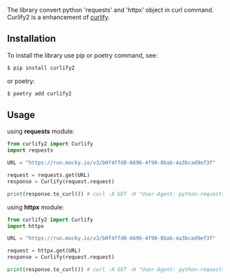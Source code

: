 The library convert python 'requests' and 'httpx' object in curl command. Curlify2 is a enhancement of [curlify]('https://github.com/ofw/curlify').


## Installation

To install the library use pip or poetry command, see:

```bash
$ pip install curlify2
```

or poetry:

```bash
$ poetry add curlify2
```

## Usage

using **requests** module:

```python
from curlify2 import Curlify
import requests

URL = "https://run.mocky.io/v3/b0f4ffd8-6696-4f90-8bab-4a3bcad9ef3f"

request = requests.get(URL)
response = Curlify(request.request)

print(response.to_curl()) # curl -X GET -H "User-Agent: python-requests/2.24.0" -H "Accept-Encoding: gzip, deflate" -H "Accept: */*" -H "Connection: keep-alive" -d 'None' https://run.mocky.io/v3/b0f4ffd8-6696-4f90-8bab-4a3bcad9ef3f
```

using **httpx** module:

```python
from curlify2 import Curlify
import httpx

URL = "https://run.mocky.io/v3/b0f4ffd8-6696-4f90-8bab-4a3bcad9ef3f"

request = httpx.get(URL)
response = Curlify(request.request)

print(response.to_curl()) # curl -X GET -H "User-Agent: python-requests/2.24.0" -H "Accept-Encoding: gzip, deflate" -H "Accept: */*" -H "Connection: keep-alive" -d 'None' https://run.mocky.io/v3/b0f4ffd8-6696-4f90-8bab-4a3bcad9ef3f
```
